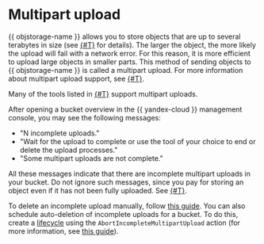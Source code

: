# Multipart upload

{{ objstorage-name }} allows you to store objects that are up to several terabytes in size (see [{#T}](limits.md) for details). The larger the object, the more likely the upload will fail with a network error. For this reason, it is more efficient to upload large objects in smaller parts. This method of sending objects to {{ objstorage-name }} is called a multipart upload. For more information about multipart upload support, see [{#T}](../s3/api-ref/multipart.md).

Many of the tools listed in [{#T}](../tools/index.md) support multipart uploads.

After opening a bucket overview in the {{ yandex-cloud }} management console, you may see the following messages:

- "N incomplete uploads."
- "Wait for the upload to complete or use the tool of your choice to end or delete the upload processes."
- "Some multipart uploads are not complete."

All these messages indicate that there are incomplete multipart uploads in your bucket. Do not ignore such messages, since you pay for storing an object even if it has not been fully uploaded. See [{#T}](../pricing.md).

To delete an incomplete upload manually, follow [this guide](../operations/objects/deleting-multipart.md). You can also schedule auto-deletion of incomplete uploads for a bucket. To do this, create a [lifecycle](lifecycles.md) using the `AbortIncompleteMultipartUpload` action (for more information, see [this guide](../operations/buckets/lifecycles.md)).

